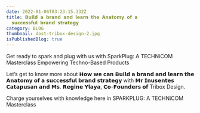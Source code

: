 ```yaml
---
date: 2022-01-06T03:23:15.332Z
title: 𝗕𝘂𝗶𝗹𝗱 𝗮 𝗯𝗿𝗮𝗻𝗱 𝗮𝗻𝗱 𝗹𝗲𝗮𝗿𝗻 𝘁𝗵𝗲 𝗔𝗻𝗮𝘁𝗼𝗺𝘆 𝗼𝗳 𝗮
  𝘀𝘂𝗰𝗰𝗲𝘀𝘀𝗳𝘂𝗹 𝗯𝗿𝗮𝗻𝗱 𝘀𝘁𝗿𝗮𝘁𝗲𝗴𝘆
category: BLOG
thumbnail: dost-tribox-design-2.jpg
isPublishedBlog: true
---
```

Get ready to spark and plug with us with SparkPlug: A TECHNiCOM Masterclass Empowering Techno-Based Products


Let’s get to know more about 𝗛𝗼𝘄 𝘄𝗲 𝗰𝗮𝗻 𝗕𝘂𝗶𝗹𝗱 𝗮 𝗯𝗿𝗮𝗻𝗱 𝗮𝗻𝗱 𝗹𝗲𝗮𝗿𝗻 𝘁𝗵𝗲 𝗔𝗻𝗮𝘁𝗼𝗺𝘆 𝗼𝗳 𝗮 𝘀𝘂𝗰𝗰𝗲𝘀𝘀𝗳𝘂𝗹 𝗯𝗿𝗮𝗻𝗱 𝘀𝘁𝗿𝗮𝘁𝗲𝗴𝘆 with 𝗠𝗿 𝗜𝗻𝘂𝘀𝗲𝗻𝘁𝗲𝘀 𝗖𝗮𝘁𝗮𝗽𝘂𝘀𝗮𝗻 𝗮𝗻𝗱 𝗠𝘀. 𝗥𝗲𝗴𝗶𝗻𝗲 𝗬𝗹𝗮𝘆𝗮, 𝗖𝗼-𝗙𝗼𝘂𝗻𝗱𝗲𝗿𝘀 𝗼𝗳 Tribox Design.


Charge yourselves with knowledge here in SPARKPLUG: A TECHNiCOM Masterclass